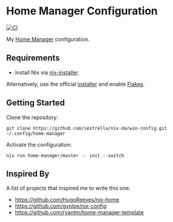 # Home Manager Configuration

[![CI](https://github.com/sestrella/nix-home/actions/workflows/ci.yml/badge.svg)](https://github.com/sestrella/nix-home/actions/workflows/ci.yml)

My [Home Manager](https://github.com/nix-community/home-manager) configuration.

## Requirements

- Install Nix via [nix-installer](https://github.com/DeterminateSystems/nix-installer)

Alternatively, use the official
[installer](https://nixos.org/guides/install-nix.html) and enable
[Flakes](https://nixos.wiki/wiki/Flakes).

## Getting Started

Clone the repository:

```
git clone https://github.com/sestrella/nix-darwin-config.git ~/.config/home-manager
```

Activate the configuration:

```
nix run home-manager/master -- init --switch
```

## Inspired By

A list of projects that inspired me to write this one:

- https://github.com/HugoReeves/nix-home
- https://github.com/gvolpe/nix-config
- https://github.com/ryantm/home-manager-template
